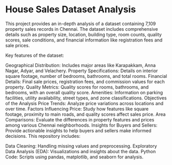 # House Sales Dataset Analysis

This project provides an in-depth analysis of a dataset containing 7,109 property sales records in Chennai. The dataset includes comprehensive details such as property size, location, building type, room counts, quality scores, sale conditions, and financial information like registration fees and sale prices.

Key features of the dataset:

Geographical Distribution: 
Includes major areas like Karapakkam, Anna Nagar, Adyar, and Velachery.
Property Specifications: 
Details on interior square footage, number of bedrooms, bathrooms, and total rooms.
Financial Details: 
Final sale prices, registration fees, and commission values for each property.
Quality Metrics: 
Quality scores for rooms, bathrooms, and bedrooms, with an overall quality score.
Amenities: 
Information on parking facilities, utility availability, street types, and zone classifications.
Objectives of the Analysis
Price Trends: 
Analyze price variations across locations and over time.
Factors Influencing Price: 
Study how features like square footage, proximity to main roads, and quality scores affect sales price.
Area Comparisons: 
Evaluate the differences in property features and prices among various Chennai neighborhoods.
Insights for Buyers and Sellers: 
Provide actionable insights to help buyers and sellers make informed decisions.
This repository includes:

Data Cleaning: 
Handling missing values and preprocessing.
Exploratory Data Analysis (EDA): 
Visualizations and insights about the data.
Python Code: 
Scripts using pandas, matplotlib, and seaborn for analysis.
